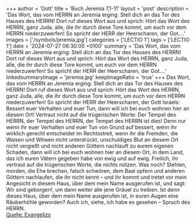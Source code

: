 +++
author = 'Gott'
title = 'Buch Jeremia 7,1-11'
layout = 'post'
description = 'Das Wort, das vom HERRN an Jeremia erging: Stell dich an das Tor des Hauses des HERRN! Dort ruf dieses Wort aus und sprich: Hört das Wort des HERRN, ganz Juda, alle, die ihr durch diese Tore kommt, um euch vor dem HERRN niederzuwerfen! So spricht der HERR der Heerscharen, der Got....'
images = ['/symbols/jeremia.jpg']
categories = ['LECTIO 1']
tags = ['LECTIO 1']
date = '2024-07-27 06:30:00 +0100'
summary = 'Das Wort, das vom HERRN an Jeremia erging: Stell dich an das Tor des Hauses des HERRN! Dort ruf dieses Wort aus und sprich: Hört das Wort des HERRN, ganz Juda, alle, die ihr durch diese Tore kommt, um euch vor dem HERRN niederzuwerfen! So spricht der HERR der Heerscharen, der Got....'
linkedsummaryImage = 'jeremia.jpg'
keepImageRatio = 'true'
+++
Das Wort, das vom HERRN an Jeremia erging:
Stell dich an das Tor des Hauses des HERRN! Dort ruf dieses Wort aus und sprich: Hört das Wort des HERRN, ganz Juda, alle, die ihr durch diese Tore kommt, um euch vor dem HERRN niederzuwerfen!
So spricht der HERR der Heerscharen, der Gott Israels: Bessert euer Verhalten und euer Tun, dann will ich bei euch wohnen hier an diesem Ort!
Vertraut nicht auf die trügerischen Worte: Der Tempel des HERRN, der Tempel des HERRN, der Tempel des HERRN ist dies!
Denn nur wenn ihr euer Verhalten und euer Tun von Grund auf bessert, wenn ihr wirklich gerecht entscheidet im Rechtsstreit,
wenn ihr die Fremden, die Waisen und Witwen nicht unterdrückt, unschuldiges Blut an diesem Ort nicht vergießt und nicht anderen Göttern nachlauft zu eurem eigenen Schaden,
dann will ich bei euch wohnen hier an diesem Ort, in dem Land, das ich euren Vätern gegeben habe von ewig und auf ewig.<!--more-->
Freilich, ihr vertraut auf die trügerischen Worte, die nichts nützen.
Was noch? Stehlen, morden, die Ehe brechen, falsch schwören, dem Baal opfern und anderen Göttern nachlaufen, die ihr nicht kennt –
und ihr kommt und tretet vor mein Angesicht in diesem Haus, über dem mein Name ausgerufen ist, und sagt: Wir sind geborgen!, um dann weiter alle jene Gräuel zu treiben.
Ist denn dieses Haus, über dem mein Name ausgerufen ist, in euren Augen eine Räuberhöhle geworden? Auch ich, siehe, ich habe es gesehen – Spruch des HERRN.<br> [Quelle: Evangelizo](https://evangeliumtagfuertag.org/DE/gospel)